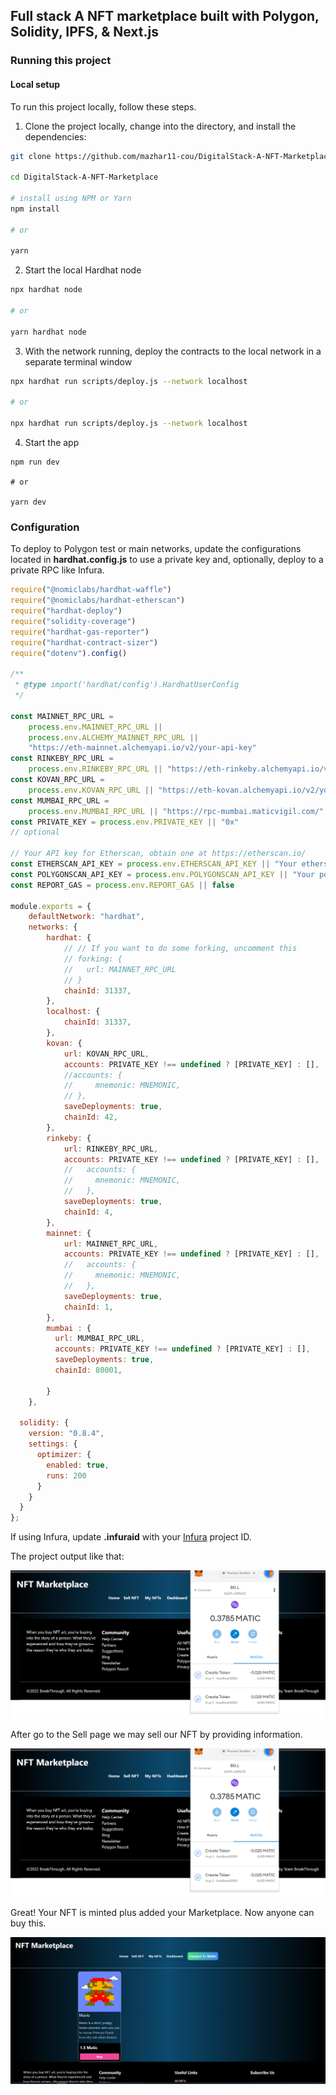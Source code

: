 ## Full stack A NFT marketplace built with Polygon, Solidity, IPFS, & Next.js

### Running this project


#### Local setup

To run this project locally, follow these steps.

1. Clone the project locally, change into the directory, and install the dependencies:

```sh
git clone https://github.com/mazhar11-cou/DigitalStack-A-NFT-Marketplace.git

cd DigitalStack-A-NFT-Marketplace

# install using NPM or Yarn
npm install

# or

yarn
```

2. Start the local Hardhat node

```sh
npx hardhat node

# or

yarn hardhat node

```

3. With the network running, deploy the contracts to the local network in a separate terminal window

```sh
npx hardhat run scripts/deploy.js --network localhost

# or 

npx hardhat run scripts/deploy.js --network localhost

```

4. Start the app

```
npm run dev

# or

yarn dev
```

### Configuration

To deploy to Polygon test or main networks, update the configurations located in __hardhat.config.js__ to use a private key and, optionally, deploy to a private RPC like Infura.

```javascript
require("@nomiclabs/hardhat-waffle")
require("@nomiclabs/hardhat-etherscan")
require("hardhat-deploy")
require("solidity-coverage")
require("hardhat-gas-reporter")
require("hardhat-contract-sizer")
require("dotenv").config()

/**
 * @type import('hardhat/config').HardhatUserConfig
 */

const MAINNET_RPC_URL =
    process.env.MAINNET_RPC_URL ||
    process.env.ALCHEMY_MAINNET_RPC_URL ||
    "https://eth-mainnet.alchemyapi.io/v2/your-api-key"
const RINKEBY_RPC_URL =
    process.env.RINKEBY_RPC_URL || "https://eth-rinkeby.alchemyapi.io/v2/your-api-key"
const KOVAN_RPC_URL =
    process.env.KOVAN_RPC_URL || "https://eth-kovan.alchemyapi.io/v2/your-api-key"
const MUMBAI_RPC_URL =
    process.env.MUMBAI_RPC_URL || "https://rpc-mumbai.maticvigil.com/"
const PRIVATE_KEY = process.env.PRIVATE_KEY || "0x"
// optional

// Your API key for Etherscan, obtain one at https://etherscan.io/
const ETHERSCAN_API_KEY = process.env.ETHERSCAN_API_KEY || "Your etherscan API key"
const POLYGONSCAN_API_KEY = process.env.POLYGONSCAN_API_KEY || "Your polygonscan API key"
const REPORT_GAS = process.env.REPORT_GAS || false

module.exports = {
    defaultNetwork: "hardhat",
    networks: {
        hardhat: {
            // // If you want to do some forking, uncomment this
            // forking: {
            //   url: MAINNET_RPC_URL
            // }
            chainId: 31337,
        },
        localhost: {
            chainId: 31337,
        },
        kovan: {
            url: KOVAN_RPC_URL,
            accounts: PRIVATE_KEY !== undefined ? [PRIVATE_KEY] : [],
            //accounts: {
            //     mnemonic: MNEMONIC,
            // },
            saveDeployments: true,
            chainId: 42,
        },
        rinkeby: {
            url: RINKEBY_RPC_URL,
            accounts: PRIVATE_KEY !== undefined ? [PRIVATE_KEY] : [],
            //   accounts: {
            //     mnemonic: MNEMONIC,
            //   },
            saveDeployments: true,
            chainId: 4,
        },
        mainnet: {
            url: MAINNET_RPC_URL,
            accounts: PRIVATE_KEY !== undefined ? [PRIVATE_KEY] : [],
            //   accounts: {
            //     mnemonic: MNEMONIC,
            //   },
            saveDeployments: true,
            chainId: 1,
        },
        mumbai : {
          url: MUMBAI_RPC_URL,
          accounts: PRIVATE_KEY !== undefined ? [PRIVATE_KEY] : [],
          saveDeployments: true,
          chainId: 80001,

        }
    },

  solidity: {
    version: "0.8.4",
    settings: {
      optimizer: {
        enabled: true,
        runs: 200
      }
    }
  }
};

```

If using Infura, update __.infuraid__ with your [Infura](https://infura.io/) project ID.

The project output like that:

![Project Sample](img/Marketplace02.PNG)


After go to the Sell page we may sell our NFT by providing information. 

![Sell Page](img/Marketplace02.PNG)

Great! Your NFT is minted plus added your Marketplace. Now anyone can buy this. 

![Home page](img/Marketplace04.PNG)